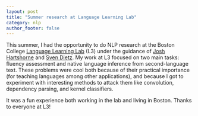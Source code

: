 ```yaml
---
layout: post
title: "Summer research at Language Learning Lab"
category: nlp
author_footer: false
---
```


This summer, I had the opportunity to do NLP research at the Boston College [Language Learning Lab](http://l3atbc.org/) (L3) under the guidance of [Josh Hartshorne](https://www.bc.edu/bc-web/schools/mcas/departments/psychology/people/faculty-directory/joshua-hartshorne.html) and [Sven Dietz](https://genetics.med.harvard.edu/lab/church/sdietz). My work at L3 focused on two main tasks: fluency assessment and native language inference from second-language text. These problems were cool both because of their practical importance (for teaching languages among other applications), and because I got to experiment with interesting methods to attack them like convolution, dependency parsing, and kernel classifiers.

It was a fun experience both working in the lab and living in Boston. Thanks to everyone at L3!
